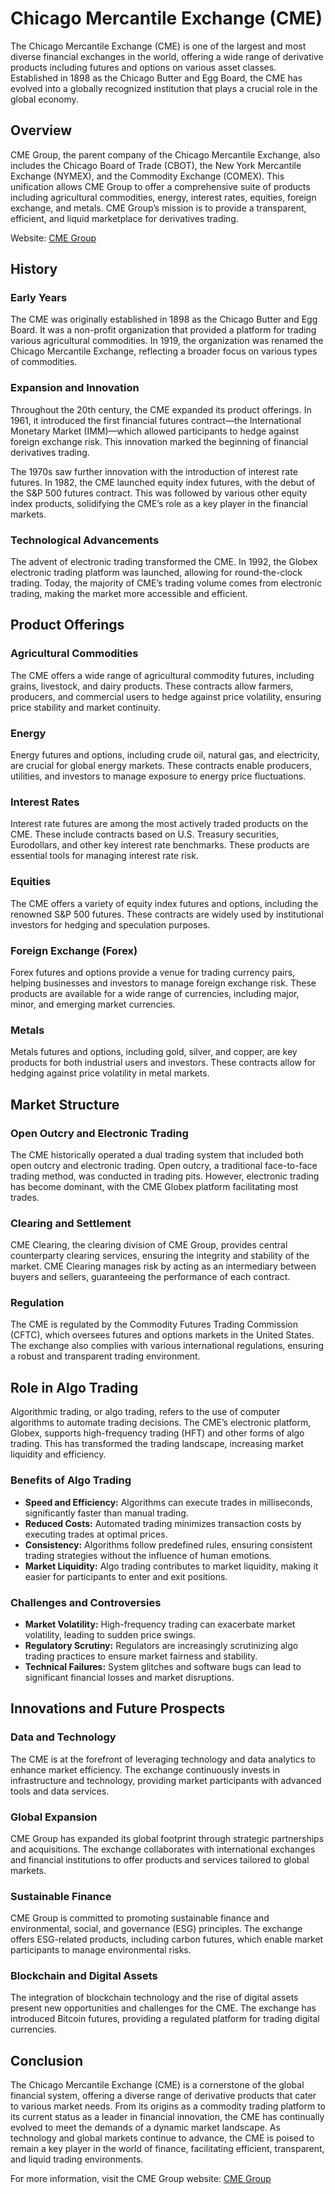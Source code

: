 # Chicago Mercantile Exchange (CME)

The Chicago Mercantile Exchange (CME) is one of the largest and most diverse financial exchanges in the world, offering a wide range of derivative products including futures and options on various asset classes. Established in 1898 as the Chicago Butter and Egg Board, the CME has evolved into a globally recognized institution that plays a crucial role in the global economy.

## Overview

CME Group, the parent company of the Chicago Mercantile Exchange, also includes the Chicago Board of Trade (CBOT), the New York Mercantile Exchange (NYMEX), and the Commodity Exchange (COMEX). This unification allows CME Group to offer a comprehensive suite of products including agricultural commodities, energy, interest rates, equities, foreign exchange, and metals. CME Group’s mission is to provide a transparent, efficient, and liquid marketplace for derivatives trading.

Website: [CME Group](https://www.cmegroup.com)

## History

### Early Years

The CME was originally established in 1898 as the Chicago Butter and Egg Board. It was a non-profit organization that provided a platform for trading various agricultural commodities. In 1919, the organization was renamed the Chicago Mercantile Exchange, reflecting a broader focus on various types of commodities.

### Expansion and Innovation

Throughout the 20th century, the CME expanded its product offerings. In 1961, it introduced the first financial futures contract—the International Monetary Market (IMM)—which allowed participants to hedge against foreign exchange risk. This innovation marked the beginning of financial derivatives trading.

The 1970s saw further innovation with the introduction of interest rate futures. In 1982, the CME launched equity index futures, with the debut of the S&P 500 futures contract. This was followed by various other equity index products, solidifying the CME’s role as a key player in the financial markets.

### Technological Advancements

The advent of electronic trading transformed the CME. In 1992, the Globex electronic trading platform was launched, allowing for round-the-clock trading. Today, the majority of CME’s trading volume comes from electronic trading, making the market more accessible and efficient.

## Product Offerings

### Agricultural Commodities

The CME offers a wide range of agricultural commodity futures, including grains, livestock, and dairy products. These contracts allow farmers, producers, and commercial users to hedge against price volatility, ensuring price stability and market continuity.

### Energy

Energy futures and options, including crude oil, natural gas, and electricity, are crucial for global energy markets. These contracts enable producers, utilities, and investors to manage exposure to energy price fluctuations.

### Interest Rates

Interest rate futures are among the most actively traded products on the CME. These include contracts based on U.S. Treasury securities, Eurodollars, and other key interest rate benchmarks. These products are essential tools for managing interest rate risk.

### Equities

The CME offers a variety of equity index futures and options, including the renowned S&P 500 futures. These contracts are widely used by institutional investors for hedging and speculation purposes.

### Foreign Exchange (Forex)

Forex futures and options provide a venue for trading currency pairs, helping businesses and investors to manage foreign exchange risk. These products are available for a wide range of currencies, including major, minor, and emerging market currencies.

### Metals

Metals futures and options, including gold, silver, and copper, are key products for both industrial users and investors. These contracts allow for hedging against price volatility in metal markets.

## Market Structure

### Open Outcry and Electronic Trading

The CME historically operated a dual trading system that included both open outcry and electronic trading. Open outcry, a traditional face-to-face trading method, was conducted in trading pits. However, electronic trading has become dominant, with the CME Globex platform facilitating most trades.

### Clearing and Settlement

CME Clearing, the clearing division of CME Group, provides central counterparty clearing services, ensuring the integrity and stability of the market. CME Clearing manages risk by acting as an intermediary between buyers and sellers, guaranteeing the performance of each contract.

### Regulation

The CME is regulated by the Commodity Futures Trading Commission (CFTC), which oversees futures and options markets in the United States. The exchange also complies with various international regulations, ensuring a robust and transparent trading environment.

## Role in Algo Trading

Algorithmic trading, or algo trading, refers to the use of computer algorithms to automate trading decisions. The CME’s electronic platform, Globex, supports high-frequency trading (HFT) and other forms of algo trading. This has transformed the trading landscape, increasing market liquidity and efficiency.

### Benefits of Algo Trading

- **Speed and Efficiency:** Algorithms can execute trades in milliseconds, significantly faster than manual trading.
- **Reduced Costs:** Automated trading minimizes transaction costs by executing trades at optimal prices.
- **Consistency:** Algorithms follow predefined rules, ensuring consistent trading strategies without the influence of human emotions.
- **Market Liquidity:** Algo trading contributes to market liquidity, making it easier for participants to enter and exit positions.

### Challenges and Controversies

- **Market Volatility:** High-frequency trading can exacerbate market volatility, leading to sudden price swings.
- **Regulatory Scrutiny:** Regulators are increasingly scrutinizing algo trading practices to ensure market fairness and stability.
- **Technical Failures:** System glitches and software bugs can lead to significant financial losses and market disruptions.

## Innovations and Future Prospects

### Data and Technology

The CME is at the forefront of leveraging technology and data analytics to enhance market efficiency. The exchange continuously invests in infrastructure and technology, providing market participants with advanced tools and data services.

### Global Expansion

CME Group has expanded its global footprint through strategic partnerships and acquisitions. The exchange collaborates with international exchanges and financial institutions to offer products and services tailored to global markets.

### Sustainable Finance

CME Group is committed to promoting sustainable finance and environmental, social, and governance (ESG) principles. The exchange offers ESG-related products, including carbon futures, which enable market participants to manage environmental risks.

### Blockchain and Digital Assets

The integration of blockchain technology and the rise of digital assets present new opportunities and challenges for the CME. The exchange has introduced Bitcoin futures, providing a regulated platform for trading digital currencies.

## Conclusion

The Chicago Mercantile Exchange (CME) is a cornerstone of the global financial system, offering a diverse range of derivative products that cater to various market needs. From its origins as a commodity trading platform to its current status as a leader in financial innovation, the CME has continually evolved to meet the demands of a dynamic market landscape. As technology and global markets continue to advance, the CME is poised to remain a key player in the world of finance, facilitating efficient, transparent, and liquid trading environments.

For more information, visit the CME Group website: [CME Group](https://www.cmegroup.com)